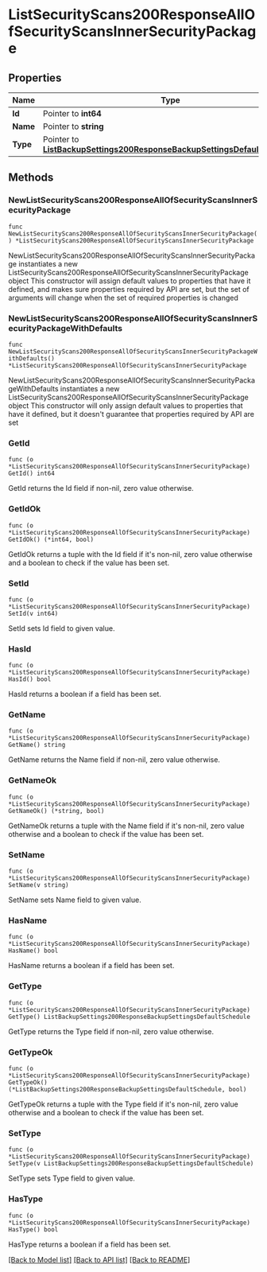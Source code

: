 # ListSecurityScans200ResponseAllOfSecurityScansInnerSecurityPackage

## Properties

Name | Type | Description | Notes
------------ | ------------- | ------------- | -------------
**Id** | Pointer to **int64** |  | [optional] 
**Name** | Pointer to **string** |  | [optional] 
**Type** | Pointer to [**ListBackupSettings200ResponseBackupSettingsDefaultSchedule**](ListBackupSettings200ResponseBackupSettingsDefaultSchedule.md) |  | [optional] 

## Methods

### NewListSecurityScans200ResponseAllOfSecurityScansInnerSecurityPackage

`func NewListSecurityScans200ResponseAllOfSecurityScansInnerSecurityPackage() *ListSecurityScans200ResponseAllOfSecurityScansInnerSecurityPackage`

NewListSecurityScans200ResponseAllOfSecurityScansInnerSecurityPackage instantiates a new ListSecurityScans200ResponseAllOfSecurityScansInnerSecurityPackage object
This constructor will assign default values to properties that have it defined,
and makes sure properties required by API are set, but the set of arguments
will change when the set of required properties is changed

### NewListSecurityScans200ResponseAllOfSecurityScansInnerSecurityPackageWithDefaults

`func NewListSecurityScans200ResponseAllOfSecurityScansInnerSecurityPackageWithDefaults() *ListSecurityScans200ResponseAllOfSecurityScansInnerSecurityPackage`

NewListSecurityScans200ResponseAllOfSecurityScansInnerSecurityPackageWithDefaults instantiates a new ListSecurityScans200ResponseAllOfSecurityScansInnerSecurityPackage object
This constructor will only assign default values to properties that have it defined,
but it doesn't guarantee that properties required by API are set

### GetId

`func (o *ListSecurityScans200ResponseAllOfSecurityScansInnerSecurityPackage) GetId() int64`

GetId returns the Id field if non-nil, zero value otherwise.

### GetIdOk

`func (o *ListSecurityScans200ResponseAllOfSecurityScansInnerSecurityPackage) GetIdOk() (*int64, bool)`

GetIdOk returns a tuple with the Id field if it's non-nil, zero value otherwise
and a boolean to check if the value has been set.

### SetId

`func (o *ListSecurityScans200ResponseAllOfSecurityScansInnerSecurityPackage) SetId(v int64)`

SetId sets Id field to given value.

### HasId

`func (o *ListSecurityScans200ResponseAllOfSecurityScansInnerSecurityPackage) HasId() bool`

HasId returns a boolean if a field has been set.

### GetName

`func (o *ListSecurityScans200ResponseAllOfSecurityScansInnerSecurityPackage) GetName() string`

GetName returns the Name field if non-nil, zero value otherwise.

### GetNameOk

`func (o *ListSecurityScans200ResponseAllOfSecurityScansInnerSecurityPackage) GetNameOk() (*string, bool)`

GetNameOk returns a tuple with the Name field if it's non-nil, zero value otherwise
and a boolean to check if the value has been set.

### SetName

`func (o *ListSecurityScans200ResponseAllOfSecurityScansInnerSecurityPackage) SetName(v string)`

SetName sets Name field to given value.

### HasName

`func (o *ListSecurityScans200ResponseAllOfSecurityScansInnerSecurityPackage) HasName() bool`

HasName returns a boolean if a field has been set.

### GetType

`func (o *ListSecurityScans200ResponseAllOfSecurityScansInnerSecurityPackage) GetType() ListBackupSettings200ResponseBackupSettingsDefaultSchedule`

GetType returns the Type field if non-nil, zero value otherwise.

### GetTypeOk

`func (o *ListSecurityScans200ResponseAllOfSecurityScansInnerSecurityPackage) GetTypeOk() (*ListBackupSettings200ResponseBackupSettingsDefaultSchedule, bool)`

GetTypeOk returns a tuple with the Type field if it's non-nil, zero value otherwise
and a boolean to check if the value has been set.

### SetType

`func (o *ListSecurityScans200ResponseAllOfSecurityScansInnerSecurityPackage) SetType(v ListBackupSettings200ResponseBackupSettingsDefaultSchedule)`

SetType sets Type field to given value.

### HasType

`func (o *ListSecurityScans200ResponseAllOfSecurityScansInnerSecurityPackage) HasType() bool`

HasType returns a boolean if a field has been set.


[[Back to Model list]](../README.md#documentation-for-models) [[Back to API list]](../README.md#documentation-for-api-endpoints) [[Back to README]](../README.md)


